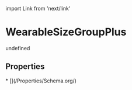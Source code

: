 import Link from 'next/link'
# WearableSizeGroupPlus

undefined

## Properties

<Grid>
* [](/Properties/Schema.org/)

</Grid>

